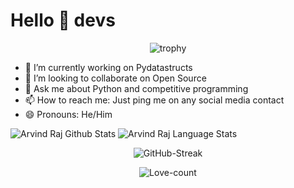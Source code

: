 # Hello 👋 devs

<p align="center">
<img alt =trophy src = "https://github-profile-trophy.vercel.app/?username=Arvind-raj06&theme=dracula">
</p>

- 🔭 I’m currently working on Pydatastructs
- 👯 I’m looking to collaborate on Open Source
- 💬 Ask me about Python and competitive programming
- 📫 How to reach me: Just ping me on any social media contact
- 😄 Pronouns: He/Him

![Arvind Raj Github Stats](https://github-readme-stats.anuraghazra1.vercel.app/api?username=Arvind-raj06&show_icons=true&include_all_commits=true&theme=radical)       ![Arvind Raj Language Stats](https://github-readme-stats.anuraghazra1.vercel.app/api/top-langs/?username=Arvind-raj06&layout=compact&theme=radical)


<p align="center">
<img alt =GitHub-Streak src = "https://github-readme-streak-stats.herokuapp.com/?user=Arvind-raj06&theme=tokyonight">
</p>

<p align="center">
<img alt = Love-count src="https://profile-counter.glitch.me/Arvind-raj06/count.svg">
</p>

